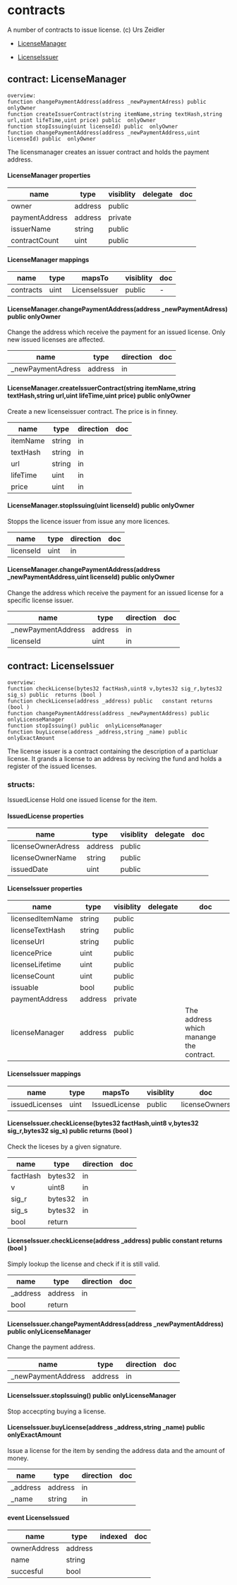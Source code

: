 # contracts

A number of contracts to issue license.
(c) Urs Zeidler


* [LicenseManager](#contract-licensemanager)

* [LicenseIssuer](#contract-licenseissuer)


## contract: LicenseManager

    overview:
	function changePaymentAddress(address _newPaymentAdress) public  onlyOwner 
	function createIssuerContract(string itemName,string textHash,string url,uint lifeTime,uint price) public  onlyOwner 
	function stopIssuing(uint licenseId) public  onlyOwner 
	function changePaymentAddress(address _newPaymentAddress,uint licenseId) public  onlyOwner 



The licensmanager creates an issuer contract and holds the payment address.




#### LicenseManager properties

name|type|visiblity|delegate|doc
----|----|----|----|----
owner|address|public||
paymentAddress|address|private||
issuerName|string|public||
contractCount|uint|public||

#### LicenseManager mappings

name|type|mapsTo|visiblity|doc
----|----|----|----|----
contracts|uint|LicenseIssuer|public|-

#### LicenseManager.changePaymentAddress(address _newPaymentAdress) public  onlyOwner 

Change the address which receive the payment for an issued license. Only new issued licenses are affected.


name|type|direction|doc
----|----|----|----
_newPaymentAdress|address|in|

#### LicenseManager.createIssuerContract(string itemName,string textHash,string url,uint lifeTime,uint price) public  onlyOwner 

Create a new licenseissuer contract.
The price is in finney.


name|type|direction|doc
----|----|----|----
itemName|string|in|
textHash|string|in|
url|string|in|
lifeTime|uint|in|
price|uint|in|

#### LicenseManager.stopIssuing(uint licenseId) public  onlyOwner 

Stopps the licence issuer from issue any more licences.


name|type|direction|doc
----|----|----|----
licenseId|uint|in|

#### LicenseManager.changePaymentAddress(address _newPaymentAddress,uint licenseId) public  onlyOwner 

Change the address which receive the payment for an issued license for a specific license issuer. 


name|type|direction|doc
----|----|----|----
_newPaymentAddress|address|in|
licenseId|uint|in|


## contract: LicenseIssuer

    overview:
	function checkLicense(bytes32 factHash,uint8 v,bytes32 sig_r,bytes32 sig_s) public  returns (bool )
	function checkLicense(address _address) public   constant returns (bool )
	function changePaymentAddress(address _newPaymentAddress) public  onlyLicenseManager 
	function stopIssuing() public  onlyLicenseManager 
	function buyLicense(address _address,string _name) public  onlyExactAmount 



The license issuer is a contract containing the description of a particluar license.
It grands a license to an address by reciving the fund and holds a register of the 
issued licenses.



### structs:

IssuedLicense
Hold one issued license for the item.



#### IssuedLicense properties

name|type|visiblity|delegate|doc
----|----|----|----|----
licenseOwnerAdress|address|public||
licenseOwnerName|string|public||
issuedDate|uint|public||



#### LicenseIssuer properties

name|type|visiblity|delegate|doc
----|----|----|----|----
licensedItemName|string|public||
licenseTextHash|string|public||
licenseUrl|string|public||
licencePrice|uint|public||
licenseLifetime|uint|public||
licenseCount|uint|public||
issuable|bool|public||
paymentAddress|address|private||
licenseManager|address|public||The address which manange the contract.

#### LicenseIssuer mappings

name|type|mapsTo|visiblity|doc
----|----|----|----|----
issuedLicenses|uint|IssuedLicense|public|licenseOwners|address|IssuedLicense|public|-

#### LicenseIssuer.checkLicense(bytes32 factHash,uint8 v,bytes32 sig_r,bytes32 sig_s) public  returns (bool )

Check the liceses by a given signature.


name|type|direction|doc
----|----|----|----
factHash|bytes32|in|
v|uint8|in|
sig_r|bytes32|in|
sig_s|bytes32|in|
|bool|return|

#### LicenseIssuer.checkLicense(address _address) public   constant returns (bool )

Simply lookup the license and check if it is still valid.


name|type|direction|doc
----|----|----|----
_address|address|in|
|bool|return|

#### LicenseIssuer.changePaymentAddress(address _newPaymentAddress) public  onlyLicenseManager 

Change the payment address.


name|type|direction|doc
----|----|----|----
_newPaymentAddress|address|in|

#### LicenseIssuer.stopIssuing() public  onlyLicenseManager 

Stop accecpting buying a license.



#### LicenseIssuer.buyLicense(address _address,string _name) public  onlyExactAmount 

Issue a license for the item by sending the address data and the amount of money.


name|type|direction|doc
----|----|----|----
_address|address|in|
_name|string|in|

#### event LicenseIssued


name|type|indexed|doc
----|----|----|----
ownerAddress|address||
name|string||
succesful|bool||


